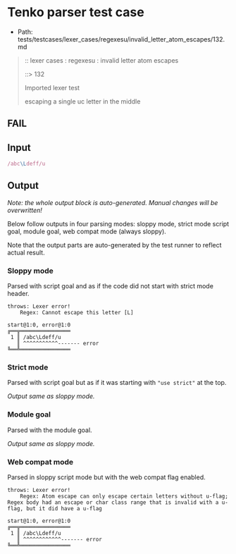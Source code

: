 # Tenko parser test case

- Path: tests/testcases/lexer_cases/regexesu/invalid_letter_atom_escapes/132.md

> :: lexer cases : regexesu : invalid letter atom escapes
>
> ::> 132
>
> Imported lexer test
>
> escaping a single uc letter in the middle

## FAIL

## Input

`````js
/abc\Ldeff/u
`````

## Output

_Note: the whole output block is auto-generated. Manual changes will be overwritten!_

Below follow outputs in four parsing modes: sloppy mode, strict mode script goal, module goal, web compat mode (always sloppy).

Note that the output parts are auto-generated by the test runner to reflect actual result.

### Sloppy mode

Parsed with script goal and as if the code did not start with strict mode header.

`````
throws: Lexer error!
    Regex: Cannot escape this letter [L]

start@1:0, error@1:0
╔══╦════════════════
 1 ║ /abc\Ldeff/u
   ║ ^^^^^^^^^^^------- error
╚══╩════════════════

`````

### Strict mode

Parsed with script goal but as if it was starting with `"use strict"` at the top.

_Output same as sloppy mode._

### Module goal

Parsed with the module goal.

_Output same as sloppy mode._

### Web compat mode

Parsed in sloppy script mode but with the web compat flag enabled.

`````
throws: Lexer error!
    Regex: Atom escape can only escape certain letters without u-flag; Regex body had an escape or char class range that is invalid with a u-flag, but it did have a u-flag

start@1:0, error@1:0
╔══╦════════════════
 1 ║ /abc\Ldeff/u
   ║ ^^^^^^^^^^^^------- error
╚══╩════════════════

`````

